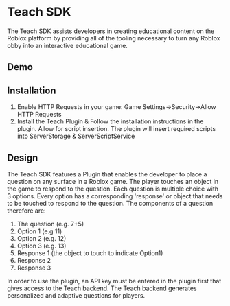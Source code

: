 # Teach SDK
The Teach SDK assists developers in creating educational content on the Roblox platform by providing all of the tooling necessary to turn any Roblox obby into an interactive educational game. 

## Demo

## Installation
1. Enable HTTP Requests in your game: Game Settings->Security->Allow HTTP Requests
2. Install the Teach Plugin & Follow the installation instructions in the plugin. Allow for script insertion.
The plugin will insert required scripts into ServerStorage & ServerScriptService

## Design
The Teach SDK features a Plugin that enables the developer to place a question on any surface in a Roblox game. The player touches an object in the game to respond to the question. Each question is multiple choice with 3 options. Every option has a corresponding 'response' or object that needs to be touched to respond to the question. The components of a question therefore are:
1. The question (e.g. 7+5)
2. Option 1 (e.g 11)
3. Option 2 (e.g. 12)
4. Option 3 (e.g. 13)
5. Response 1 (the object to touch to indicate Option1)
6. Response 2 
7. Response 3

In order to use the plugin, an API key must be entered in the plugin first that gives access to the Teach backend. The Teach backend generates personalized and adaptive questions for players.